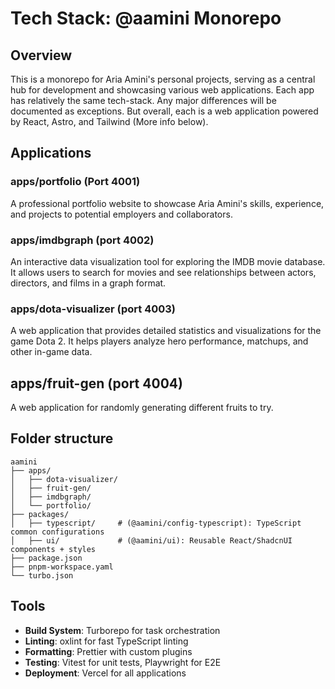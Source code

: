 # Tech Stack: @aamini Monorepo

## Overview

This is a monorepo for Aria Amini's personal projects, serving as a central hub
for development and showcasing various web applications. Each app has relatively
the same tech-stack. Any major differences will be documented as exceptions. But
overall, each is a web application powered by React, Astro, and Tailwind (More
info below).

## Applications

### apps/portfolio (Port 4001)

A professional portfolio website to showcase Aria Amini's skills, experience,
and projects to potential employers and collaborators.

### apps/imdbgraph (port 4002)

An interactive data visualization tool for exploring the IMDB movie database. It
allows users to search for movies and see relationships between actors,
directors, and films in a graph format.

### apps/dota-visualizer (port 4003)

A web application that provides detailed statistics and visualizations for the
game Dota 2. It helps players analyze hero performance, matchups, and other
in-game data.

## apps/fruit-gen (port 4004)

A web application for randomly generating different fruits to try.

## Folder structure

```
aamini
├── apps/
│   ├── dota-visualizer/
│   ├── fruit-gen/
│   ├── imdbgraph/
│   └── portfolio/
├── packages/
│   ├── typescript/     # (@aamini/config-typescript): TypeScript common configurations
│   ├── ui/             # (@aamini/ui): Reusable React/ShadcnUI components + styles
├── package.json
├── pnpm-workspace.yaml
└── turbo.json
```

## Tools

- **Build System**: Turborepo for task orchestration
- **Linting**: oxlint for fast TypeScript linting
- **Formatting**: Prettier with custom plugins
- **Testing**: Vitest for unit tests, Playwright for E2E
- **Deployment**: Vercel for all applications
